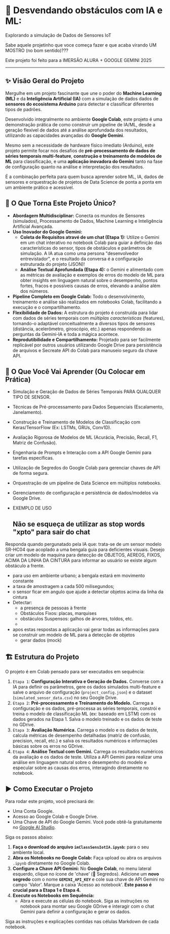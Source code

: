 # 🤖 Desvendando obstáculos com IA e ML: 
Explorando a simulação de Dados de Sensores IoT

Sabe aquele projetinho que voce começa fazer e que acaba virando UM MOSTRO (no bom sentido)???

Este projeto foi feito para a IMERSÂO ALURA + GOOGLE GEMINI 2025

---

## ✨ Visão Geral do Projeto

Mergulhe em um projeto fascinante que une o poder do **Machine Learning (ML)** e da **Inteligência Artificial (IA)** com a simulação de dados dados de **sensores do ecosistema Arduino** para detectar e classificar diferentes tipos de padrões. 

Desenvolvido integralmente no ambiente **Google Colab**, este projeto é uma demonstração prática de como construir um pipeline de IA/ML, desde a geração flexível de dados até a análise aprofundada dos resultados, utilizando as capacidades avançadas do **Google Gemini**.

Mesmo sem a necessidade de hardware físico imediato (Arduino), este projeto permite focar nos desafios de **pré-processamento de dados de séries temporais multi-feature**, **construção e treinamento de modelos de ML** para classificação, e uma **aplicação inovadora do Gemini** tanto na fase de configuração quanto na análise e interpretação dos resultados.

É a combinação perfeita para quem busca aprender sobre ML, IA, dados de sensores e orquestração de projetos de Data Science de ponta a ponta em um ambiente prático e acessível.


## 🚀 O Que Torna Este Projeto Único?

* **Abordagem Multidisciplinar:** Conecta os mundos de Sensores (simulados), Processamento de Dados, Machine Learning e Inteligência Artificial Avançada.
* **Uso Inovador do Google Gemini:**
    * **Coleta de Requisitos atravé de um chat (Etapa 1):** Utilize o Gemini em um chat interativo no notebook Colab para guiar a definição das características do sensor, tipos de obstáculos e parâmetros de simulação. A IA atua como uma persona "desenvolvedor entrevistador", e o resultado da conversa é a configuração estruturada do projeto (JSON)!
    * **Análise Textual Aprofundada (Etapa 4):** o Gemini e alimentado com as métricas de avaliação e exemplos de erros do modelo de ML para obter insights em linguagem natural sobre o desempenho, pontos fortes, fracos e possíveis causas de erros, elevando a análise além dos números.
* **Pipeline Completo em Google Colab:** Todo o desenvolvimento, treinamento e análise são realizados em notebooks Colab, facilitando a execução e o compartilhamento.
* **Flexibilidade de Dados:** A estrutura do projeto é construída para lidar com dados de séries temporais com *múltiplas características* (features), tornando-o adaptável conceitualmente a diversos tipos de sensores (distância, acelerômetro, giroscópio, etc.) apenas respondendo as perguntas da Gemini-IA e toda a mágica acontece.
* **Reprodutibilidade e Compartilhamento:** Projetado para ser facilmente replicável por outros usuários utilizando Google Drive para persistência de arquivos e Secreate API do Colab para manuseio seguro da chave API.

## 🧠 O Que Você Vai Aprender (Ou Colocar em Prática)

* Simulação e Geração de Dados de Séries Temporais PARA QUALQUER TIPO DE SENSOR.
* Técnicas de Pré-processamento para Dados Sequenciais (Escalamento, Janelamento).
* Construção e Treinamento de Modelos de Classificação com Keras/TensorFlow (Ex: LSTMs, GRUs, Conv1D).
* Avaliação Rigorosa de Modelos de ML (Acurácia, Precisão, Recall, F1, Matriz de Confusão).
* Engenharia de Prompts e Interação com a API Google Gemini para tarefas específicas.
* Utilização de Segredos do Google Colab para gerenciar chaves de API de forma segura.
* Orquestração de um pipeline de Data Science em múltiplos notebooks.
* Gerenciamento de configuração e persistência de dados/modelos via Google Drive.

* EXEMPLO DE USO
  ## Não se esqueça de utilizar as stop words "xpto" para sair do chat 

Responda quando pergunatado pela IA que:
 trata-se de um sensor modelo SR-HC04 que acoplado a uma bengala guia para deficientes visuais. Desejo criar um modelo de maquina para detecção de OBJETOS, AEREOS, FIXOS, ACIMA DA LINHA DA CINTURA para informar ao usuário se existe algum obstáculo a frente.
 - para uso em ambiente urbano;  a bengala estará em movimento constante
 - a taxa de amostragem a cada 500 milisegundos;
 - o sensor ficar em angulo que ajude a detectar objetos acima da linha da cintura
 - Detectar:
     - a presença de pessoas à frente
     - Obstáculos Fixos: placas, marquises
     - obstáculos Suspensos: galhos de árvores, toldos, etc.
     -
 - apos estas respostas a aplicação vai gerar todas as informações para se construir um modelo de ML para a detecção de objetos
   - gerar dados (mock)

## 🏗️ Estrutura do Projeto

O projeto é em Colab pensado para ser executados em sequência:

1.  `Etapa 1`: **Configuração Interativa e Geração de Dados.** Converse com a IA para definir os parâmetros, gere os dados simulados multi-feature e salve o arquivo de configuração (`project_config.json`) e o dataset (`simulated_sensor_data.csv`) no seu Google Drive.
2.  `Etapa 2`: **Pré-processamento e Treinamento do Modelo.** Carrega a configuração e os dados, pré-processa as séries temporais, constrói e treina o modelo de classificação ML (ex: baseado em LSTM) com os dados gerados na Etapa 1. Salva o modelo treinado e os dados de teste no GDrive.
3.  `Etapa 3`: **Avaliação Numérica.** Carrega o modelo e os dados de teste, calcula métricas de desempenho detalhadas (matriz de confusão, precision, recall, etc.) e salva os resultados numéricos e informações básicas sobre os erros no GDrive.
4.  `Etapa 4`: **Análise Textual com Gemini.** Carrega os resultados numéricos da avaliação e os dados de teste. Utiliza a API Gemini para realizar uma análise em linguagem natural sobre o desempenho do modelo e especular sobre as causas dos erros, interagindo diretamente no notebook.

## ▶️ Como Executar o Projeto

Para rodar este projeto, você precisará de:

* Uma Conta Google.
* Acesso ao Google Colab e Google Drive.
* Uma Chave de API do Google Gemini. Você pode obtê-la gratuitamente no [Google AI Studio](https://aistudio.google.com/app/apikey).

Siga os passos abaixo:

1.  **Faça o download do arquivo `imClassSensIotIA.ipynb`:**  para o seu ambiente local.
2.  **Abra os Notebooks no Google Colab:** Faça upload ou abra os arquivos `.ipynb` diretamente no Google Colab.
3.  **Configure a Chave API Gemini:** No **Google Colab**, no menu lateral esquerdo, clique no ícone de 'chave' (🔑 Segredos). Adicione um **novo segredo** com o nome **`GEMINI_API_KEY`** e cole sua chave de API Gemini no campo 'Valor'. Marque a caixa 'Acesso ao notebook'. **Este passo é crucial para a Etapa 1 e Etapa 4.**
4.  **Execute os Notebooks em Sequência:**
    * Abra e execute as células do notebook. Siga as instruções no notebook para montar seu Google GDrive e interagir com o chat Gemini para definir a configuração e gerar os dados.

Siga as instruções e explicações contidas nas células Markdown de cada notebook.


